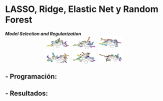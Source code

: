# LASSO, Ridge, Elastic Net y Random Forest
_**Model Selection and Regularization**_
<img src="Media/rf1.png" width="50%" style="display: block; margin: auto;" /><img src="Media/rf2.png" width="50%" style="display: block; margin: auto;" />


## - Programación:
## - Resultados:

